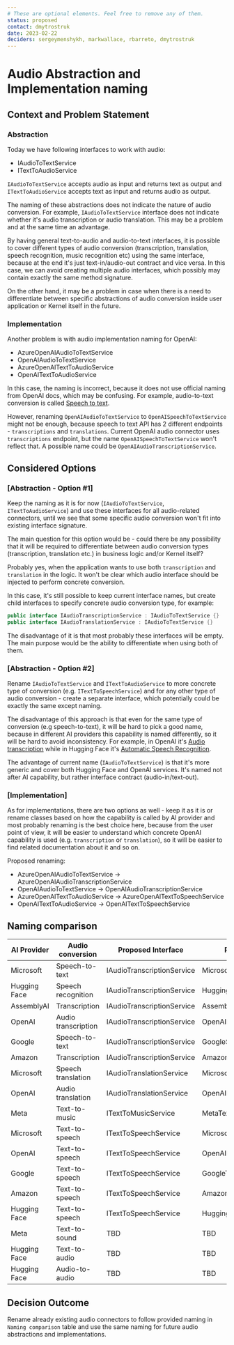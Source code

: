 ```yaml
---
# These are optional elements. Feel free to remove any of them.
status: proposed
contact: dmytrostruk
date: 2023-02-22
deciders: sergeymenshykh, markwallace, rbarreto, dmytrostruk
---
```


# Audio Abstraction and Implementation naming

## Context and Problem Statement

### Abstraction

Today we have following interfaces to work with audio:

- IAudioToTextService
- ITextToAudioService

`IAudioToTextService` accepts audio as input and returns text as output and `ITextToAudioService` accepts text as input and returns audio as output.

The naming of these abstractions does not indicate the nature of audio conversion. For example, `IAudioToTextService` interface does not indicate whether it's audio transcription or audio translation. This may be a problem and at the same time an advantage.

By having general text-to-audio and audio-to-text interfaces, it is possible to cover different types of audio conversion (transcription, translation, speech recognition, music recognition etc) using the same interface, because at the end it's just text-in/audio-out contract and vice versa. In this case, we can avoid creating multiple audio interfaces, which possibly may contain exactly the same method signature.

On the other hand, it may be a problem in case when there is a need to differentiate between specific abstractions of audio conversion inside user application or Kernel itself in the future.

### Implementation

Another problem is with audio implementation naming for OpenAI:

- AzureOpenAIAudioToTextService
- OpenAIAudioToTextService
- AzureOpenAITextToAudioService
- OpenAITextToAudioService

In this case, the naming is incorrect, because it does not use official naming from OpenAI docs, which may be confusing. For example, audio-to-text conversion is called [Speech to text](https://platform.openai.com/docs/guides/speech-to-text).

However, renaming `OpenAIAudioToTextService` to `OpenAISpeechToTextService` might not be enough, because speech to text API has 2 different endpoints - `transcriptions` and `translations`. Current OpenAI audio connector uses `transcriptions` endpoint, but the name `OpenAISpeechToTextService` won't reflect that. A possible name could be `OpenAIAudioTranscriptionService`.

## Considered Options

### [Abstraction - Option #1]

Keep the naming as it is for now (`IAudioToTextService`, `ITextToAudioService`) and use these interfaces for all audio-related connectors, until we see that some specific audio conversion won't fit into existing interface signature.

The main question for this option would be - could there be any possibility that it will be required to differentiate between audio conversion types (transcription, translation etc.) in business logic and/or Kernel itself?

Probably yes, when the application wants to use both `transcription` and `translation` in the logic. It won't be clear which audio interface should be injected to perform concrete conversion.

In this case, it's still possible to keep current interface names, but create child interfaces to specify concrete audio conversion type, for example:

```csharp
public interface IAudioTranscriptionService : IAudioToTextService {}
public interface IAudioTranslationService : IAudioToTextService {}
```

The disadvantage of it is that most probably these interfaces will be empty. The main purpose would be the ability to differentiate when using both of them.

### [Abstraction - Option #2]

Rename `IAudioToTextService` and `ITextToAudioService` to more concrete type of conversion (e.g. `ITextToSpeechService`) and for any other type of audio conversion - create a separate interface, which potentially could be exactly the same except naming.

The disadvantage of this approach is that even for the same type of conversion (e.g speech-to-text), it will be hard to pick a good name, because in different AI providers this capability is named differently, so it will be hard to avoid inconsistency. For example, in OpenAI it's [Audio transcription](https://platform.openai.com/docs/api-reference/audio/createTranscription) while in Hugging Face it's [Automatic Speech Recognition](https://huggingface.co/models?pipeline_tag=automatic-speech-recognition).

The advantage of current name (`IAudioToTextService`) is that it's more generic and cover both Hugging Face and OpenAI services. It's named not after AI capability, but rather interface contract (audio-in/text-out).

### [Implementation]

As for implementations, there are two options as well - keep it as it is or rename classes based on how the capability is called by AI provider and most probably renaming is the best choice here, because from the user point of view, it will be easier to understand which concrete OpenAI capability is used (e.g. `transcription` or `translation`), so it will be easier to find related documentation about it and so on.

Proposed renaming:

- AzureOpenAIAudioToTextService -> AzureOpenAIAudioTranscriptionService
- OpenAIAudioToTextService -> OpenAIAudioTranscriptionService
- AzureOpenAITextToAudioService -> AzureOpenAITextToSpeechService
- OpenAITextToAudioService -> OpenAITextToSpeechService

## Naming comparison

| AI Provider  | Audio conversion    | Proposed Interface         | Proposed Implementation             |
| ------------ | ------------------- | -------------------------- | ----------------------------------- |
| Microsoft    | Speech-to-text      | IAudioTranscriptionService | MicrosoftSpeechToTextService        |
| Hugging Face | Speech recognition  | IAudioTranscriptionService | HuggingFaceSpeechRecognitionService |
| AssemblyAI   | Transcription       | IAudioTranscriptionService | AssemblyAIAudioTranscriptionService |
| OpenAI       | Audio transcription | IAudioTranscriptionService | OpenAIAudioTranscriptionService     |
| Google       | Speech-to-text      | IAudioTranscriptionService | GoogleSpeechToTextService           |
| Amazon       | Transcription       | IAudioTranscriptionService | AmazonAudioTranscriptionService     |
| Microsoft    | Speech translation  | IAudioTranslationService   | MicrosoftSpeechTranslationService   |
| OpenAI       | Audio translation   | IAudioTranslationService   | OpenAIAudioTranslationService       |
| Meta         | Text-to-music       | ITextToMusicService        | MetaTextToMusicService              |
| Microsoft    | Text-to-speech      | ITextToSpeechService       | MicrosoftTextToSpeechService        |
| OpenAI       | Text-to-speech      | ITextToSpeechService       | OpenAITextToSpeechService           |
| Google       | Text-to-speech      | ITextToSpeechService       | GoogleTextToSpeechService           |
| Amazon       | Text-to-speech      | ITextToSpeechService       | AmazonTextToSpeechService           |
| Hugging Face | Text-to-speech      | ITextToSpeechService       | HuggingFaceTextToSpeechService      |
| Meta         | Text-to-sound       | TBD                        | TBD                                 |
| Hugging Face | Text-to-audio       | TBD                        | TBD                                 |
| Hugging Face | Audio-to-audio      | TBD                        | TBD                                 |

## Decision Outcome

Rename already existing audio connectors to follow provided naming in `Naming comparison` table and use the same naming for future audio abstractions and implementations.
